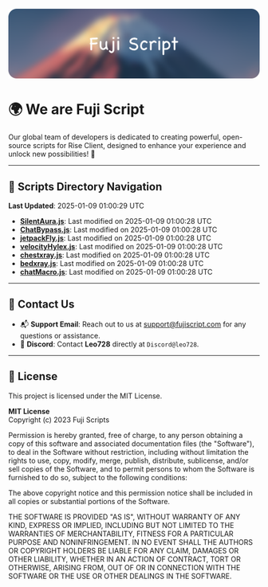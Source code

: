 ![Banner](.github/b.webp)

# 🌍 **We are Fuji Script**

Our global team of developers is dedicated to creating powerful, open-source scripts for Rise Client, designed to enhance your experience and unlock new possibilities! 🌟

---
<!-- SCRIPTS_NAVIGATION_START -->
## 📂 **Scripts Directory Navigation**

**Last Updated**: 2025-01-09 01:00:29 UTC

- **[SilentAura.js](scripts/SilentAura.js)**: Last modified on 2025-01-09 01:00:28 UTC
- **[ChatBypass.js](scripts/ChatBypass.js)**: Last modified on 2025-01-09 01:00:28 UTC
- **[jetpackFly.js](scripts/jetpackFly.js)**: Last modified on 2025-01-09 01:00:28 UTC
- **[velocityHylex.js](scripts/velocityHylex.js)**: Last modified on 2025-01-09 01:00:28 UTC
- **[chestxray.js](scripts/chestxray.js)**: Last modified on 2025-01-09 01:00:28 UTC
- **[bedxray.js](scripts/bedxray.js)**: Last modified on 2025-01-09 01:00:28 UTC
- **[chatMacro.js](scripts/chatMacro.js)**: Last modified on 2025-01-09 01:00:28 UTC

<!-- SCRIPTS_NAVIGATION_END -->

---

## 💬 **Contact Us**  
- 📬 **Support Email**: Reach out to us at [support@fujiscript.com](mailto:support@fujiscript.com) for any questions or assistance.  
- 💬 **Discord**: Contact **Leo728** directly at `Discord@leo728`.

---

## 📜 **License**

This project is licensed under the MIT License.  

**MIT License**  
Copyright (c) 2023 Fuji Scripts  

Permission is hereby granted, free of charge, to any person obtaining a copy of this software and associated documentation files (the "Software"), to deal in the Software without restriction, including without limitation the rights to use, copy, modify, merge, publish, distribute, sublicense, and/or sell copies of the Software, and to permit persons to whom the Software is furnished to do so, subject to the following conditions:  

The above copyright notice and this permission notice shall be included in all copies or substantial portions of the Software.  

THE SOFTWARE IS PROVIDED "AS IS", WITHOUT WARRANTY OF ANY KIND, EXPRESS OR IMPLIED, INCLUDING BUT NOT LIMITED TO THE WARRANTIES OF MERCHANTABILITY, FITNESS FOR A PARTICULAR PURPOSE AND NONINFRINGEMENT. IN NO EVENT SHALL THE AUTHORS OR COPYRIGHT HOLDERS BE LIABLE FOR ANY CLAIM, DAMAGES OR OTHER LIABILITY, WHETHER IN AN ACTION OF CONTRACT, TORT OR OTHERWISE, ARISING FROM, OUT OF OR IN CONNECTION WITH THE SOFTWARE OR THE USE OR OTHER DEALINGS IN THE SOFTWARE.  
